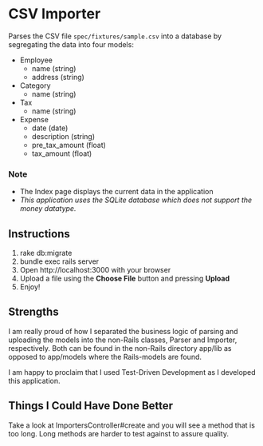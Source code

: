 # CSV Importer

Parses the CSV file `spec/fixtures/sample.csv` into a database by segregating the data into four models:

- Employee
  - name (string)
  - address (string)
- Category
  - name (string)
- Tax
  - name (string)
- Expense
  - date (date)
  - description (string)
  - pre_tax_amount (float)
  - tax_amount (float)

### Note
- The Index page displays the current data in the application
- *This application uses the SQLite database which does not support the money datatype.*

## Instructions

1. rake db:migrate
2. bundle exec rails server
3. Open http://localhost:3000 with your browser
4. Upload a file using the **Choose File** button and pressing **Upload**
5. Enjoy!

## Strengths

I am really proud of how I separated the business logic of parsing and uploading the models into the non-Rails classes, Parser and Importer, respectively. Both can be found in the non-Rails directory app/lib as opposed to app/models where the Rails-models are found.

I am happy to proclaim that I used Test-Driven Development as I developed this application.

## Things I Could Have Done Better

Take a look at ImportersController#create and you will see a method that is too long. Long methods are harder to test against to assure quality.
